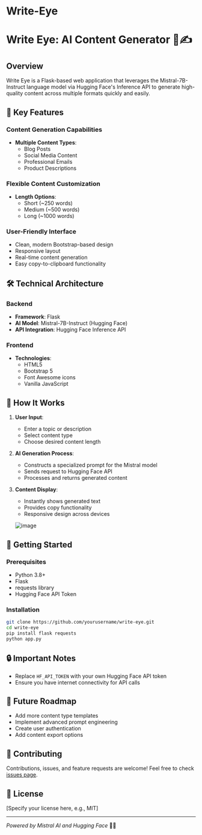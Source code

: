 # Write-Eye
# Write Eye: AI Content Generator 🚀✍️

## Overview
Write Eye is a Flask-based web application that leverages the Mistral-7B-Instruct language model via Hugging Face's Inference API to generate high-quality content across multiple formats quickly and easily.

## 🌟 Key Features

### Content Generation Capabilities
- **Multiple Content Types**:
  - Blog Posts
  - Social Media Content
  - Professional Emails
  - Product Descriptions

### Flexible Content Customization
- **Length Options**:
  - Short (~250 words)
  - Medium (~500 words)
  - Long (~1000 words)

### User-Friendly Interface
- Clean, modern Bootstrap-based design
- Responsive layout
- Real-time content generation
- Easy copy-to-clipboard functionality

## 🛠 Technical Architecture

### Backend
- **Framework**: Flask
- **AI Model**: Mistral-7B-Instruct (Hugging Face)
- **API Integration**: Hugging Face Inference API

### Frontend
- **Technologies**: 
  - HTML5
  - Bootstrap 5
  - Font Awesome icons
  - Vanilla JavaScript

## 🚀 How It Works

1. **User Input**:
   - Enter a topic or description
   - Select content type
   - Choose desired content length

2. **AI Generation Process**:
   - Constructs a specialized prompt for the Mistral model
   - Sends request to Hugging Face API
   - Processes and returns generated content

3. **Content Display**:
   - Instantly shows generated text
   - Provides copy functionality
   - Responsive design across devices
  
     
   ![image](https://github.com/user-attachments/assets/06ef4d67-f3c7-47da-b5dd-7f02cb28d05f)


## 🔧 Getting Started

### Prerequisites
- Python 3.8+
- Flask
- requests library
- Hugging Face API Token

### Installation
```bash
git clone https://github.com/yourusername/write-eye.git
cd write-eye
pip install flask requests
python app.py
```

## 🔒 Important Notes
- Replace `HF_API_TOKEN` with your own Hugging Face API token
- Ensure you have internet connectivity for API calls

## 🌈 Future Roadmap
- Add more content type templates
- Implement advanced prompt engineering
- Create user authentication
- Add content export options

## 📝 Contributing
Contributions, issues, and feature requests are welcome! Feel free to check [issues page](https://github.com/jaswanthbandaru/write-eye/issues).

## 📄 License
[Specify your license here, e.g., MIT]

---

*Powered by Mistral AI and Hugging Face* 🤖📝
